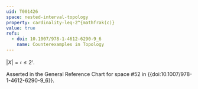 ```yaml
---
uid: T001426
space: nested-interval-topology
property: cardinality-leq-2^{mathfrak(c)}
value: true
refs:
  - doi: 10.1007/978-1-4612-6290-9_6
    name: Counterexamples in Topology
---
```

$|X| = \mathfrak{c} \leq 2^{\mathfrak{c}}$.

Asserted in the General Reference Chart for space #52 in
{{doi:10.1007/978-1-4612-6290-9_6}}.
